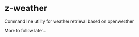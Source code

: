 # z-weather
Command line utility for weather retrieval based on openweather

More to follow later...
